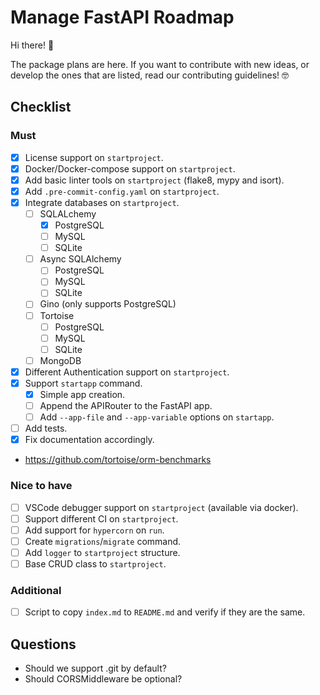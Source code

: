 # Manage FastAPI Roadmap

Hi there! :wave:

The package plans are here. If you want to contribute with new ideas, or develop the ones that are listed, read our contributing guidelines! 🤓

## Checklist

### Must

* [X] License support on `startproject`.
* [X] Docker/Docker-compose support on `startproject`.
* [X] Add basic linter tools on `startproject` (flake8, mypy and isort).
* [X] Add `.pre-commit-config.yaml` on `startproject`.
* [X] Integrate databases on `startproject`.
    - [ ] SQLALchemy
        - [X] PostgreSQL
        - [ ] MySQL
        - [ ] SQLite
    - [ ] Async SQLAlchemy
        - [ ] PostgreSQL
        - [ ] MySQL
        - [ ] SQLite
    - [ ] Gino (only supports PostgreSQL)
    - [ ] Tortoise
        - [ ] PostgreSQL
        - [ ] MySQL
        - [ ] SQLite
    - [ ] MongoDB
* [X] Different Authentication support on `startproject`.
* [X] Support `startapp` command.
    - [X] Simple app creation.
    - [ ] Append the APIRouter to the FastAPI app.
    - [ ] Add `--app-file` and `--app-variable` options on `startapp`.
* [ ] Add tests.
* [X] Fix documentation accordingly.

* https://github.com/tortoise/orm-benchmarks

### Nice to have

* [ ] VSCode debugger support on `startproject` (available via docker).
* [ ] Support different CI on `startproject`.
* [ ] Add support for `hypercorn` on `run`.
* [ ] Create `migrations`/`migrate` command.
* [ ] Add `logger` to `startproject` structure.
* [ ] Base CRUD class to `startproject`.

### Additional

* [ ] Script to copy `index.md` to `README.md` and verify if they are the same.

## Questions

* Should we support .git by default?
* Should CORSMiddleware be optional?

